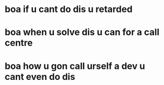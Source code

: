 # boa if u cant do dis u retarded

# boa when u solve dis u can for a call centre

# boa how u gon call urself a dev u cant even do dis
